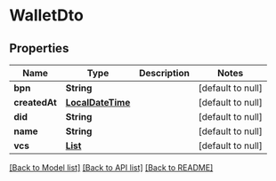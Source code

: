 # WalletDto
## Properties

| Name | Type | Description | Notes |
|------------ | ------------- | ------------- | -------------|
| **bpn** | **String** |  | [default to null] |
| **createdAt** | [**LocalDateTime**](LocalDateTime.md) |  | [default to null] |
| **did** | **String** |  | [default to null] |
| **name** | **String** |  | [default to null] |
| **vcs** | [**List**](VerifiableCredentialDto.md) |  | [default to null] |

[[Back to Model list]](../README.md#documentation-for-models) [[Back to API list]](../README.md#documentation-for-api-endpoints) [[Back to README]](../README.md)

